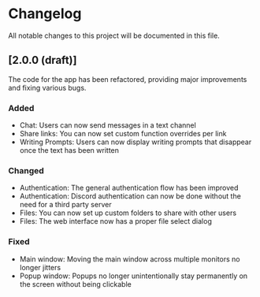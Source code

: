 # Changelog

All notable changes to this project will be documented in this file.

## [2.0.0 (draft)]
The code for the app has been refactored, providing major improvements
and fixing various bugs.
### Added
- Chat: Users can now send messages in a text channel
- Share links: You can now set custom function overrides per link
- Writing Prompts: Users can now display writing prompts that disappear once the text has been written

### Changed
- Authentication: The general authentication flow has been improved
- Authentication: Discord authentication can now be done without the need for a third party server
- Files: You can now set up custom folders to share with other users
- Files: The web interface now has a proper file select dialog

### Fixed
- Main window: Moving the main window across multiple monitors no longer jitters
- Popup window: Popups no longer unintentionally stay permanently on the screen without being clickable